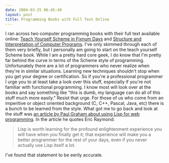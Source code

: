 ```yaml
---
date: 2004-03-25 06:45:49
layout: post
title: Programming Books with Full Text Online
---
```


I ran across two computer programming books with their full text available online: [Teach Yourself Scheme in Fixnum Days](http://www.ccs.neu.edu/home/dorai/t-y-scheme/t-y-scheme-Z-H-1.html) and [Structure and Interpretation of Computer Programs](http://mitpress.mit.edu/sicp/). I've only skimmed through each of them very briefly, but I personally am going to start on the teach yourself Scheme book. While I am a pretty hard core geek, I do know that I'm pretty far behind the curve in terms of the Scheme style of programming. Unfortunately there are a lot of programmers who never realize when they're in similar situations. Learning new techniques shouldn't stop when you get your degree or certification. So if you're a professional programmer I urge you to at least take a look over this stuff, especially if you're not familiar with functional programming. I know most will look over at the books and say something like "this is dumb, my language can do all of this stuff much more easily." Resist that urge. For those of us who come from an imperitive or object oriented background (C, C++, Pascal, Java, etc) there is a bunch to be learned from the style. What got me to go back and look at the stuff was [an article by Paul Graham about using Lisp for web programming](http://www.paulgraham.com/avg.html). In the article he quotes Eric Raymond:


> Lisp is worth learning for the profound enlightenment experience you will have when you finally get it; that experience will make you a better programmer for the rest of your days, even if you never actually use Lisp itself a lot.


I've found that statement to be eerily accurate.

